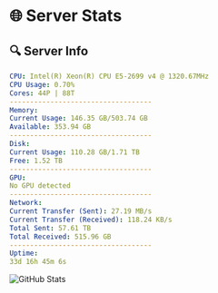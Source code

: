 # 🌐 Server Stats
## 🔍 Server Info
```yaml
CPU: Intel(R) Xeon(R) CPU E5-2699 v4 @ 1320.67MHz
CPU Usage: 0.70%
Cores: 44P | 88T
-----------------------------------
Memory:
Current Usage: 146.35 GB/503.74 GB
Available: 353.94 GB
-----------------------------------
Disk:
Current Usage: 110.28 GB/1.71 TB
Free: 1.52 TB
-----------------------------------
GPU:
No GPU detected
-----------------------------------
Network:
Current Transfer (Sent): 27.19 MB/s
Current Transfer (Received): 118.24 KB/s
Total Sent: 57.61 TB
Total Received: 515.96 GB
-----------------------------------
Uptime:
33d 16h 45m 6s
```
![GitHub Stats](https://img.shields.io/badge/Updated-2025-04-10_14:07:55-blue)